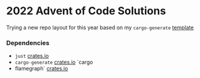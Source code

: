 # 2022 Advent of Code Solutions

Trying a new repo layout for this year based on my `cargo-generate`
[template](https://github.com/mattcl/aoc-template)

### Dependencies

* `just` [crates.io](https://crates.io/crates/just)
* `cargo-generate` [crates.io](https://crates.io/crates/cargo-generate) `cargo
* flamegraph` [crates.io](https://crates.io/crates/flamegraph)
